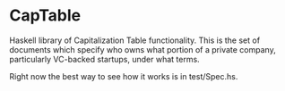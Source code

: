 # CapTable

Haskell library of Capitalization Table functionality. This is the set of
documents which specify who owns what portion of a private company, particularly
VC-backed startups, under what terms.

Right now the best way to see how it works is in test/Spec.hs.

